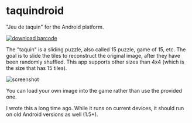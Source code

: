 # taquindroid

"Jeu de taquin" for the Android platform.

[![download barcode](https://cloud.githubusercontent.com/assets/426784/16606772/a57cd9da-4308-11e6-9f14-b7dbe63cdc13.png)](https://git.io/vKIWE)

The "taquin" is a sliding puzzle, also called 15 puzzle, game of 15, etc. The goal is to slide the tiles to reconstruct the original image, after they have been randomly shuffled. This app supports other sizes than 4x4 (which is the size that has 15 tiles).

![screenshot](https://cloud.githubusercontent.com/assets/426784/14698647/dcf86e96-075e-11e6-9e79-f36b97a9ccee.jpg)

You can load your own image into the game rather than use the provided one.

I wrote this a long time ago. While it runs on current devices, it should run on old Android versions as well (1.5+).
